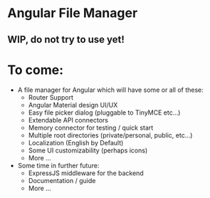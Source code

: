 # Angular File Manager
##  WIP, do not try to use yet!

# To come:
- A file manager for Angular which will have some or all of these:
    - Router Support
    - Angular Material design UI/UX
    - Easy file picker dialog (pluggable to TinyMCE etc...)
    - Extendable API connectors
    - Memory connector for testing / quick start
    - Multiple root directories (private/personal, public, etc...)
    - Localization (English by Default)
    - Some UI customizability (perhaps icons)
    - More ...
- Some time in further future:
    - ExpressJS middleware for the backend
    - Documentation / guide
    - More ...